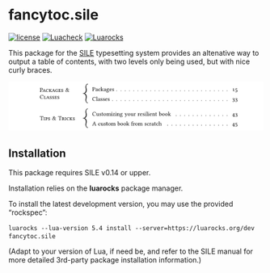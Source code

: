 # fancytoc.sile

[![license](https://img.shields.io/github/license/Omikhleia/fancytoc.sile)](LICENSE)
[![Luacheck](https://img.shields.io/github/workflow/status/Omikhleia/fancytoc.sile/Luacheck?label=Luacheck&logo=Lua)](https://github.com/Omikhleia/fancytoc.sile/actions?workflow=Luacheck)
[![Luarocks](https://img.shields.io/luarocks/v/Omikhleia/fancytoc.sile?label=Luarocks&logo=Lua)](https://luarocks.org/modules/Omikhleia/fancytoc.sile)

This package for the [SILE](https://github.com/sile-typesetter/sile) typesetting
system provides an altenative way to output a table of contents, with two levels
only being used, but with nice curly braces.

![fancytoc](fancytoc.png "Fancy table of contents example")

## Installation

This package requires SILE v0.14 or upper.

Installation relies on the **luarocks** package manager.

To install the latest development version, you may use the provided “rockspec”:

```
luarocks --lua-version 5.4 install --server=https://luarocks.org/dev fancytoc.sile
```

(Adapt to your version of Lua, if need be, and refer to the SILE manual for more
detailed 3rd-party package installation information.)
